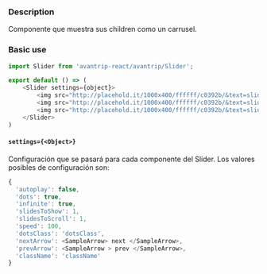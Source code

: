 ### Description
Componente que muestra sus children como un carrusel.

### Basic use

```javascript
import Slider from 'avantrip-react/avantrip/Slider';

export default () => (
    <Slider settings={object}>
        <img src="http://placehold.it/1000x400/ffffff/c0392b/&text=slide1"/>
        <img src="http://placehold.it/1000x400/ffffff/c0392b/&text=slide2"/>
        <img src="http://placehold.it/1000x400/ffffff/c0392b/&text=slide3"/>
    </Slider>
)
```

#### `settings={<Object>}`
Configuración que se pasará para cada componente del Slider.
Los valores posibles de configuración son:
```javascript
{
  'autoplay': false,
  'dots': true,
  'infinite': true,
  'slidesToShow': 1,
  'slidesToScroll': 1,
  'speed': 100,
  'dotsClass': 'dotsClass',
  'nextArrow': <SampleArrow> next </SampleArrow>,
  'prevArrow': <SampleArrow > prev </SampleArrow>,
  'className': 'className'
}
